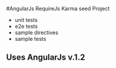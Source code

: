 #AngularJs RequireJs Karma seed Project

- unit tests
- e2e tests
- sample directives
- sample tests

## Uses AngularJs v.1.2
